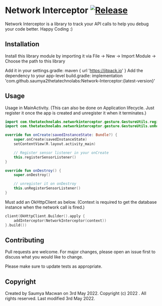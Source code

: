 # Network Interceptor [![Release](https://jitpack.io/v/saumya2thetatechnolabs/Network-Interceptor.svg)](https://jitpack.io/#saumya2thetatechnolabs/Network-Interceptor)

Network Interceptor is a library to track your API calls to help you debug your code better. Happy
Coding :)

## Installation

Install this library module by importing it via File -> New -> Import Module -> Choose the path to
this library

Add it in your settings.gradle:
    maven { url 'https://jitpack.io' }
Add the dependency to your app-level build.gradle:
    implementation 'com.github.saumya2thetatechnolabs:Network-Interceptor:{latest-version}'


## Usage

Usage in MainActivity.
(This can also be done on Application lifecycle. Just register it once the app is created and
unregister it when it terminates.)

```kotlin
import com.thetatechnolabs.networkinterceptor.gesture.GestureUtils.registerSensorListener
import com.thetatechnolabs.networkinterceptor.gesture.GestureUtils.unRegisterSensorListener

override fun onCreate(savedInstanceState: Bundle?) {
    super.onCreate(savedInstanceState)
    setContentView(R.layout.activity_main)

    // Register sensor listener in your onCreate
    this.registerSensorListener()
}

override fun onDestroy() {
    super.onDestroy()

    // unregister it on onDestroy
    this.unRegisterSensorListener()
}
```

Must add an OkHttpClient as below.
(Context is required to get the database instance when the network call is fired.)

```kotlin
client(OkHttpClient.Builder().apply {
    addInterceptor(NetworkInterceptor(context))
}.build())
```

## Contributing

Pull requests are welcome. For major changes, please open an issue first to discuss what you would
like to change.

Please make sure to update tests as appropriate.

## Copyright

Created by Saumya Macwan on 3rd May 2022. Copyright (c) 2022 . All rights reserved. Last modified
3rd May 2022.